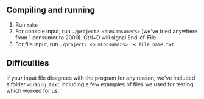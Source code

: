 ## Compiling and running
1. Run `make`
2. For console input, run `./project2 <numConsumers>` (we've tried anywhere from 1 consumer to 2000). Ctrl+D will signal End-of-File.
3. For file input, run `./project2 <numConsumers>  < file_name.txt`.

## Difficulties
If your input file disagrees with the program for any reason, we've included a folder `working_text` including a few examples of files we used for testing which worked for us.